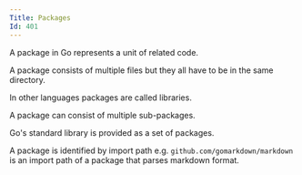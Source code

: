 ```yaml
---
Title: Packages
Id: 401
---
```

A package in Go represents a unit of related code.

A package consists of multiple files but they all have to be in the same directory.

In other languages packages are called libraries.

A package can consist of multiple sub-packages.

Go's standard library is provided as a set of packages.

A package is identified by import path e.g. `github.com/gomarkdown/markdown` is an import path of a package that parses markdown format.
